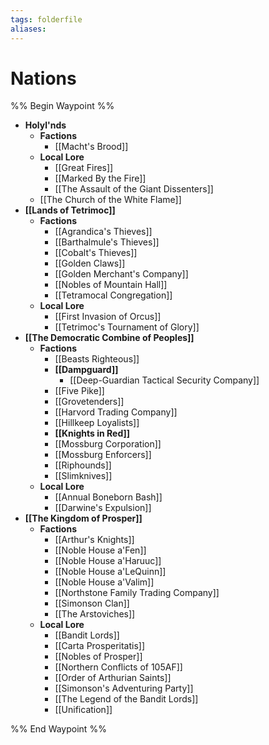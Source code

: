 ```yaml
---
tags: folderfile
aliases:
---
```


# Nations
%% Begin Waypoint %%
- **Holyl'nds**
	- **Factions**
		- [[Macht's Brood]]
	- **Local Lore**
		- [[Great Fires]]
		- [[Marked By the Fire]]
		- [[The Assault of the Giant Dissenters]]
	- [[The Church of the White Flame]]
- **[[Lands of Tetrimoc]]**
	- **Factions**
		- [[Agrandica's Thieves]]
		- [[Barthalmule's Thieves]]
		- [[Cobalt's Thieves]]
		- [[Golden Claws]]
		- [[Golden Merchant's Company]]
		- [[Nobles of Mountain Hall]]
		- [[Tetramocal Congregation]]
	- **Local Lore**
		- [[First Invasion of Orcus]]
		- [[Tetrimoc's Tournament of Glory]]
- **[[The Democratic Combine of Peoples]]**
	- **Factions**
		- [[Beasts Righteous]]
		- **[[Dampguard]]**
			- [[Deep-Guardian Tactical Security Company]]
		- [[Five Pike]]
		- [[Grovetenders]]
		- [[Harvord Trading Company]]
		- [[Hillkeep Loyalists]]
		- **[[Knights in Red]]**
		- [[Mossburg Corporation]]
		- [[Mossburg Enforcers]]
		- [[Riphounds]]
		- [[Slimknives]]
	- **Local Lore**
		- [[Annual Boneborn Bash]]
		- [[Darwine's Expulsion]]
- **[[The Kingdom of Prosper]]**
	- **Factions**
		- [[Arthur's Knights]]
		- [[Noble House a'Fen]]
		- [[Noble House a'Haruuc]]
		- [[Noble House a'LeQuinn]]
		- [[Noble House a'Valim]]
		- [[Northstone Family Trading Company]]
		- [[Simonson Clan]]
		- [[The Arstoviches]]
	- **Local Lore**
		- [[Bandit Lords]]
		- [[Carta Prosperitatis]]
		- [[Nobles of Prosper]]
		- [[Northern Conflicts of 105AF]]
		- [[Order of Arthurian Saints]]
		- [[Simonson's Adventuring Party]]
		- [[The Legend of the Bandit Lords]]
		- [[Unification]]

%% End Waypoint %%
